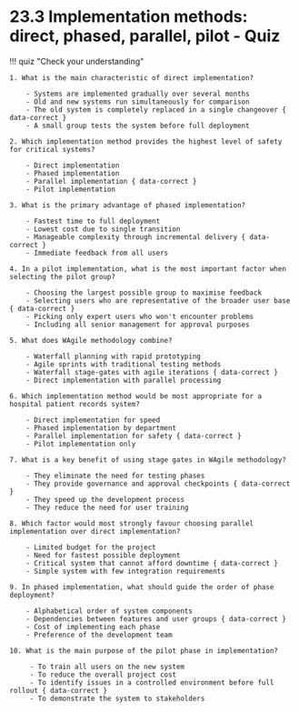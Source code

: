 # 23.3 Implementation methods: direct, phased, parallel, pilot - Quiz

!!! quiz "Check your understanding"

    1. What is the main characteristic of direct implementation?

        - Systems are implemented gradually over several months
        - Old and new systems run simultaneously for comparison
        - The old system is completely replaced in a single changeover { data-correct }
        - A small group tests the system before full deployment

    2. Which implementation method provides the highest level of safety for critical systems?

        - Direct implementation
        - Phased implementation
        - Parallel implementation { data-correct }
        - Pilot implementation

    3. What is the primary advantage of phased implementation?

        - Fastest time to full deployment
        - Lowest cost due to single transition
        - Manageable complexity through incremental delivery { data-correct }
        - Immediate feedback from all users

    4. In a pilot implementation, what is the most important factor when selecting the pilot group?

        - Choosing the largest possible group to maximise feedback
        - Selecting users who are representative of the broader user base { data-correct }
        - Picking only expert users who won't encounter problems
        - Including all senior management for approval purposes

    5. What does WAgile methodology combine?

        - Waterfall planning with rapid prototyping
        - Agile sprints with traditional testing methods
        - Waterfall stage-gates with agile iterations { data-correct }
        - Direct implementation with parallel processing

    6. Which implementation method would be most appropriate for a hospital patient records system?

        - Direct implementation for speed
        - Phased implementation by department
        - Parallel implementation for safety { data-correct }
        - Pilot implementation only

    7. What is a key benefit of using stage gates in WAgile methodology?

        - They eliminate the need for testing phases
        - They provide governance and approval checkpoints { data-correct }
        - They speed up the development process
        - They reduce the need for user training

    8. Which factor would most strongly favour choosing parallel implementation over direct implementation?

        - Limited budget for the project
        - Need for fastest possible deployment
        - Critical system that cannot afford downtime { data-correct }
        - Simple system with few integration requirements

    9. In phased implementation, what should guide the order of phase deployment?

        - Alphabetical order of system components
        - Dependencies between features and user groups { data-correct }
        - Cost of implementing each phase
        - Preference of the development team

    10. What is the main purpose of the pilot phase in implementation?

         - To train all users on the new system
         - To reduce the overall project cost
         - To identify issues in a controlled environment before full rollout { data-correct }
         - To demonstrate the system to stakeholders